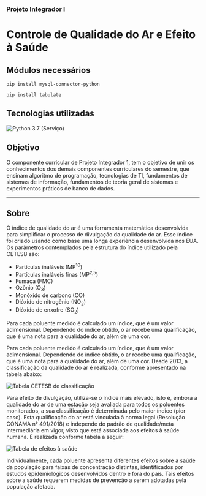 ### Projeto Integrador I

# Controle de Qualidade do Ar e Efeito à Saúde

## Módulos necessários

```shell
pip install mysql-connector-python
```

```shell
pip install tabulate
```

## Tecnologias utilizadas

![Python 3.7 (Serviço)](https://img.shields.io/badge/Python-3.11-4b8bbe?logo=Python&logoColor=4b8bbe)

## Objetivo

O componente curricular de Projeto Integrador 1, tem o objetivo de unir os conhecimentos dos demais componentes curriculares do semestre, que ensinam algoritmo de programação, tecnologias de TI, fundamentos de sistemas de informação, fundamentos de teoria geral de sistemas e experimentos práticos de banco de dados.

---

## Sobre

O índice de qualidade do ar é uma ferramenta matemática desenvolvida para simplificar o processo de divulgação da qualidade do ar. Esse índice foi criado usando como base uma longa experiência desenvolvida nos EUA.
Os parâmetros contemplados pela estrutura do índice utilizado pela CETESB são:

- Partículas inaláveis (MP<sup>10</sup>)
- Partículas inaláveis finas (MP<sup>2,5</sup>)
- Fumaça (FMC)
- Ozônio (O<sub>3</sub>)
- Monóxido de carbono (CO)
- Dióxido de nitrogênio (NO<sub>2</sub>)
- Dióxido de enxofre (SO<sub>2</sub>)

Para cada poluente medido é calculado um índice, que é um valor adimensional. Dependendo do índice obtido, o ar recebe uma qualificação, que é uma nota para a qualidade do ar, além de uma cor.

Para cada poluente medido é calculado um índice, que é um valor adimensional. Dependendo do índice obtido, o ar recebe uma qualificação, que é uma nota para a qualidade do ar, além de uma cor. Desde 2013, a classificação da qualidade do ar é realizada, conforme apresentado na tabela abaixo:

![Tabela CETESB de classificação](https://cdn.discordapp.com/attachments/1082412218517291143/1082789160919760986/image.png)

Para efeito de divulgação, utiliza-se o índice mais elevado, isto é, embora a qualidade do ar de uma estação seja avaliada para todos os poluentes monitorados, a sua classificação é determinada pelo maior índice (pior caso).
Esta qualificação do ar está vinculada à norma legal (Resolução CONAMA n° 491/2018) e independe do padrão de qualidade/meta intermediária em vigor, visto que está associada aos efeitos à saúde humana. É realizada conforme tabela a seguir:

![Tabela de efeitos à saúde](https://cdn.discordapp.com/attachments/1082412218517291143/1082788934129557554/image.png)

Individualmente, cada poluente apresenta diferentes efeitos sobre a saúde da população para faixas de concentração distintas, identificados por estudos epidemiológicos desenvolvidos dentro e fora do país. Tais efeitos sobre a saúde requerem medidas de prevenção a serem adotadas pela população afetada.

<!-- pip install mysql-connector-python -->
<!-- pip install tabulate -->
<!-- pip install tdqm -->

